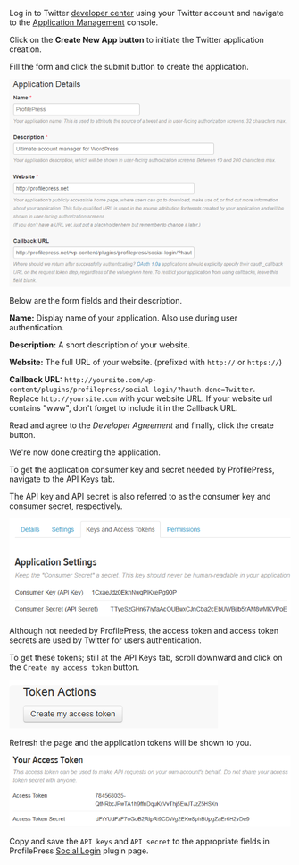 
Log in to Twitter [developer center](https://dev.twitter.com/) using your Twitter account and navigate to the [Application Management](https://apps.twitter.com/) console.


Click on the **Create New App button** to initiate the Twitter application creation.


Fill the form and click the submit button to create the application.


![Twitter application form](img/twitter-application-form.png)


Below are the form fields and their description.


**Name:** Display name of your application. Also use during user authentication.


**Description:** A short description of your website.


**Website:** The full URL of your website. (prefixed with `http://` or `https://`)


**Callback URL:** `http://yoursite.com/wp-content/plugins/profilepress/social-login/?hauth.done=Twitter`.  
Replace `http://yoursite.com` with your website URL. If your website url contains "www", don't forget to include it in the Callback URL.


Read and agree to the *Developer Agreement* and finally, click the create button.


We're now done creating the application.


To get the application consumer key and secret needed by ProfilePress, navigate to the API Keys tab.


The API key and API secret is also referred to as the consumer key and consumer secret, respectively.


![Application consumer keys and secrete](img/app-keys-secret.png)


Although not needed by ProfilePress, the access token and access token secrets are used by Twitter for users authentication.


To get these tokens; still at the API Keys tab, scroll downward and click on the `Create my access token` button.


![Token button](img/create-access-tokens.png)


Refresh the page and the application tokens will be shown to you.


![Twitter application access tokens](img/access-token-details.png)


Copy and save the `API keys` and `API secret` to the appropriate fields in ProfilePress [Social Login](configuration.md) plugin page.
